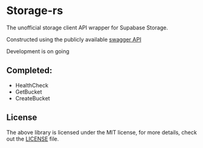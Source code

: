 # Storage-rs

The unofficial storage client API wrapper for Supabase Storage.

Constructed using the publicly available [swagger API](https://supabase.github.io/storage/#/)

Development is on going

## Completed:

- HealthCheck
- GetBucket
- CreateBucket

## License

The above library is licensed under the MIT license, for more details, check out the [LICENSE](LICENSE) file.

